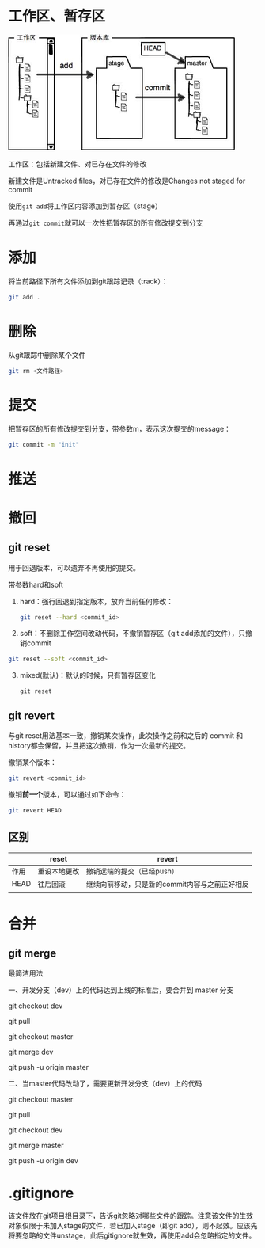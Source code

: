 

# 工作区、暂存区

![0](images/Git/0.jpg)

工作区：包括新建文件、对已存在文件的修改

新建文件是Untracked files，对已存在文件的修改是Changes not staged for commit

使用`git add`将工作区内容添加到暂存区（stage）

再通过`git commit`就可以一次性把暂存区的所有修改提交到分支

# 添加

将当前路径下所有文件添加到git跟踪记录（track）：

```bash
git add .
```

# 删除

从git跟踪中删除某个文件

```bash
git rm <文件路径>
```



# 提交

把暂存区的所有修改提交到分支，带参数m，表示这次提交的message：

```bash
git commit -m "init"
```



# 推送

# 撤回

## git reset

用于回退版本，可以遗弃不再使用的提交。

带参数hard和soft

1. hard：强行回退到指定版本，放弃当前任何修改：

   ```bash
   git reset --hard <commit_id>
   ```

2.  soft：不删除工作空间改动代码，不撤销暂存区（git add添加的文件），只撤销commit 

   ```bash
   git reset --soft <commit_id>
   ```

3. mixed(默认)：默认的时候，只有暂存区变化

   ```
   git reset
   ```

   





## git revert

与git reset用法基本一致，撤销某次操作，此次操作之前和之后的 commit 和 history都会保留，并且把这次撤销，作为一次最新的提交。

撤销某个版本：

```bash
git revert <commit_id>
```

撤销**前一个**版本，可以通过如下命令：

```bash
git revert HEAD 
```



## 区别

|      | reset        | revert                                         |
| ---- | ------------ | ---------------------------------------------- |
| 作用 | 重设本地更改 | 撤销远端的提交（已经push）                     |
| HEAD | 往后回滚     | 继续向前移动，只是新的commit内容与之前正好相反 |
|      |              |                                                |

# 合并

## git merge

最简洁用法

一、开发分支（dev）上的代码达到上线的标准后，要合并到 master 分支

git checkout dev

git pull

git checkout master

git merge dev

git push -u origin master

 

二、当master代码改动了，需要更新开发分支（dev）上的代码

git checkout master 

git pull 

git checkout dev

git merge master 

git push -u origin dev

# .gitignore

该文件放在git项目根目录下，告诉git忽略对哪些文件的跟踪。注意该文件的生效对象仅限于未加入stage的文件，若已加入stage（即git add），则不起效。应该先将要忽略的文件unstage，此后gitignore就生效，再使用add会忽略指定的文件。
